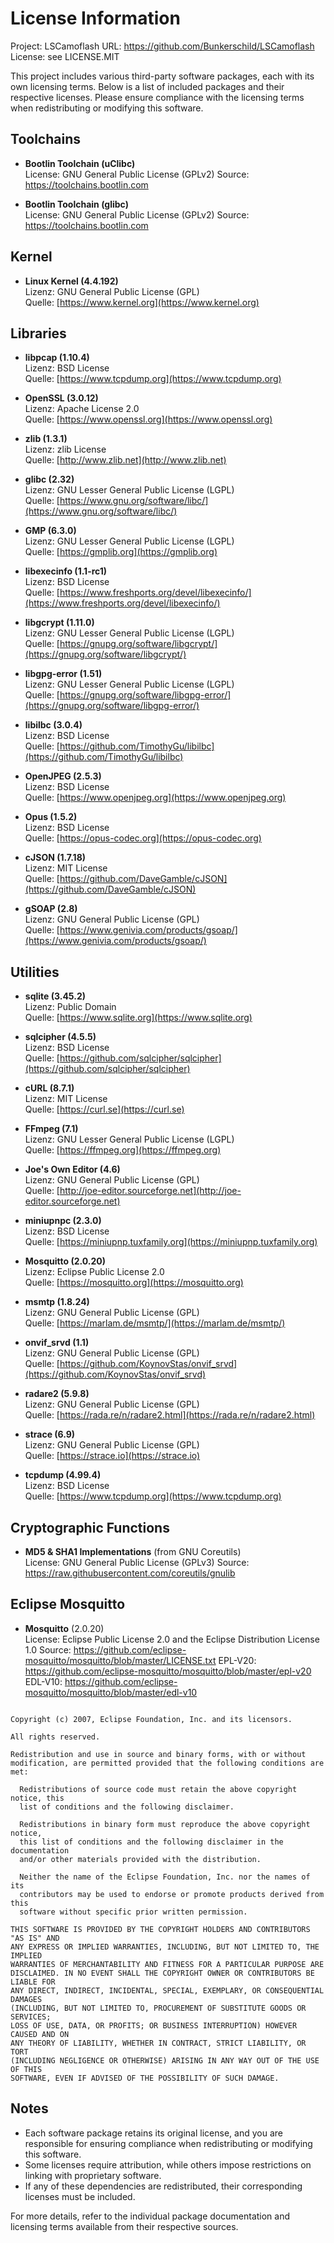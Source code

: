 # License Information

Project: LSCamoflash
URL: https://github.com/Bunkerschild/LSCamoflash
License: see LICENSE.MIT

This project includes various third-party software packages, each with its own licensing terms. Below is a list of included packages and their respective licenses. Please ensure compliance with the licensing terms when redistributing or modifying this software.

## Toolchains
- **Bootlin Toolchain (uClibc)**  
  License: GNU General Public License (GPLv2)
  Source: https://toolchains.bootlin.com

- **Bootlin Toolchain (glibc)**  
  License: GNU General Public License (GPLv2)
  Source: https://toolchains.bootlin.com

## Kernel
- **Linux Kernel (4.4.192)**  
  Lizenz: GNU General Public License (GPL)  
  Quelle: [https://www.kernel.org](https://www.kernel.org)

## Libraries
- **libpcap (1.10.4)**  
  Lizenz: BSD License  
  Quelle: [https://www.tcpdump.org](https://www.tcpdump.org)

- **OpenSSL (3.0.12)**  
  Lizenz: Apache License 2.0  
  Quelle: [https://www.openssl.org](https://www.openssl.org)

- **zlib (1.3.1)**  
  Lizenz: zlib License  
  Quelle: [http://www.zlib.net](http://www.zlib.net)

- **glibc (2.32)**  
  Lizenz: GNU Lesser General Public License (LGPL)  
  Quelle: [https://www.gnu.org/software/libc/](https://www.gnu.org/software/libc/)

- **GMP (6.3.0)**  
  Lizenz: GNU Lesser General Public License (LGPL)  
  Quelle: [https://gmplib.org](https://gmplib.org)

- **libexecinfo (1.1-rc1)**  
  Lizenz: BSD License  
  Quelle: [https://www.freshports.org/devel/libexecinfo/](https://www.freshports.org/devel/libexecinfo/)

- **libgcrypt (1.11.0)**  
  Lizenz: GNU Lesser General Public License (LGPL)  
  Quelle: [https://gnupg.org/software/libgcrypt/](https://gnupg.org/software/libgcrypt/)

- **libgpg-error (1.51)**  
  Lizenz: GNU Lesser General Public License (LGPL)  
  Quelle: [https://gnupg.org/software/libgpg-error/](https://gnupg.org/software/libgpg-error/)

- **libilbc (3.0.4)**  
  Lizenz: BSD License  
  Quelle: [https://github.com/TimothyGu/libilbc](https://github.com/TimothyGu/libilbc)

- **OpenJPEG (2.5.3)**  
  Lizenz: BSD License  
  Quelle: [https://www.openjpeg.org](https://www.openjpeg.org)

- **Opus (1.5.2)**  
  Lizenz: BSD License  
  Quelle: [https://opus-codec.org](https://opus-codec.org)

- **cJSON (1.7.18)**  
  Lizenz: MIT License  
  Quelle: [https://github.com/DaveGamble/cJSON](https://github.com/DaveGamble/cJSON)

- **gSOAP (2.8)**  
  Lizenz: GNU General Public License (GPL)  
  Quelle: [https://www.genivia.com/products/gsoap/](https://www.genivia.com/products/gsoap/)

## Utilities
- **sqlite (3.45.2)**  
  Lizenz: Public Domain  
  Quelle: [https://www.sqlite.org](https://www.sqlite.org)

- **sqlcipher (4.5.5)**  
  Lizenz: BSD License  
  Quelle: [https://github.com/sqlcipher/sqlcipher](https://github.com/sqlcipher/sqlcipher)

- **cURL (8.7.1)**  
  Lizenz: MIT License  
  Quelle: [https://curl.se](https://curl.se)

- **FFmpeg (7.1)**  
  Lizenz: GNU Lesser General Public License (LGPL)  
  Quelle: [https://ffmpeg.org](https://ffmpeg.org)

- **Joe's Own Editor (4.6)**  
  Lizenz: GNU General Public License (GPL)  
  Quelle: [http://joe-editor.sourceforge.net](http://joe-editor.sourceforge.net)

- **miniupnpc (2.3.0)**  
  Lizenz: BSD License  
  Quelle: [https://miniupnp.tuxfamily.org](https://miniupnp.tuxfamily.org)

- **Mosquitto (2.0.20)**  
  Lizenz: Eclipse Public License 2.0  
  Quelle: [https://mosquitto.org](https://mosquitto.org)

- **msmtp (1.8.24)**  
  Lizenz: GNU General Public License (GPL)  
  Quelle: [https://marlam.de/msmtp/](https://marlam.de/msmtp/)

- **onvif_srvd (1.1)**  
  Lizenz: GNU General Public License (GPL)  
  Quelle: [https://github.com/KoynovStas/onvif_srvd](https://github.com/KoynovStas/onvif_srvd)

- **radare2 (5.9.8)**  
  Lizenz: GNU General Public License (GPL)  
  Quelle: [https://rada.re/n/radare2.html](https://rada.re/n/radare2.html)

- **strace (6.9)**  
  Lizenz: GNU General Public License (GPL)  
  Quelle: [https://strace.io](https://strace.io)

- **tcpdump (4.99.4)**  
  Lizenz: BSD License  
  Quelle: [https://www.tcpdump.org](https://www.tcpdump.org)

## Cryptographic Functions
- **MD5 & SHA1 Implementations** (from GNU Coreutils)  
  License: GNU General Public License (GPLv3)
  Source: https://raw.githubusercontent.com/coreutils/gnulib

## Eclipse Mosquitto
- **Mosquitto** (2.0.20)  
  License: Eclipse Public License 2.0 and the Eclipse Distribution License 1.0
  Source: https://github.com/eclipse-mosquitto/mosquitto/blob/master/LICENSE.txt
  EPL-V20: https://github.com/eclipse-mosquitto/mosquitto/blob/master/epl-v20
  EDL-V10: https://github.com/eclipse-mosquitto/mosquitto/blob/master/edl-v10

```Eclipse Distribution License - v 1.0

Copyright (c) 2007, Eclipse Foundation, Inc. and its licensors.

All rights reserved.

Redistribution and use in source and binary forms, with or without
modification, are permitted provided that the following conditions are met:

  Redistributions of source code must retain the above copyright notice, this
  list of conditions and the following disclaimer.

  Redistributions in binary form must reproduce the above copyright notice,
  this list of conditions and the following disclaimer in the documentation
  and/or other materials provided with the distribution.

  Neither the name of the Eclipse Foundation, Inc. nor the names of its
  contributors may be used to endorse or promote products derived from this
  software without specific prior written permission.

THIS SOFTWARE IS PROVIDED BY THE COPYRIGHT HOLDERS AND CONTRIBUTORS "AS IS" AND
ANY EXPRESS OR IMPLIED WARRANTIES, INCLUDING, BUT NOT LIMITED TO, THE IMPLIED
WARRANTIES OF MERCHANTABILITY AND FITNESS FOR A PARTICULAR PURPOSE ARE
DISCLAIMED. IN NO EVENT SHALL THE COPYRIGHT OWNER OR CONTRIBUTORS BE LIABLE FOR
ANY DIRECT, INDIRECT, INCIDENTAL, SPECIAL, EXEMPLARY, OR CONSEQUENTIAL DAMAGES
(INCLUDING, BUT NOT LIMITED TO, PROCUREMENT OF SUBSTITUTE GOODS OR SERVICES;
LOSS OF USE, DATA, OR PROFITS; OR BUSINESS INTERRUPTION) HOWEVER CAUSED AND ON
ANY THEORY OF LIABILITY, WHETHER IN CONTRACT, STRICT LIABILITY, OR TORT
(INCLUDING NEGLIGENCE OR OTHERWISE) ARISING IN ANY WAY OUT OF THE USE OF THIS
SOFTWARE, EVEN IF ADVISED OF THE POSSIBILITY OF SUCH DAMAGE.
```


## Notes
- Each software package retains its original license, and you are responsible for ensuring compliance when redistributing or modifying this software.
- Some licenses require attribution, while others impose restrictions on linking with proprietary software.
- If any of these dependencies are redistributed, their corresponding licenses must be included.

For more details, refer to the individual package documentation and licensing terms available from their respective sources.


